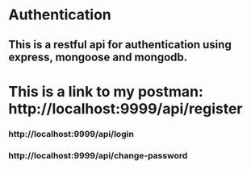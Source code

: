 # Authentication
## This is a restful api for authentication using express, mongoose and mongodb. 
# This is a link to my postman: http://localhost:9999/api/register
### http://localhost:9999/api/login
### http://localhost:9999/api/change-password

